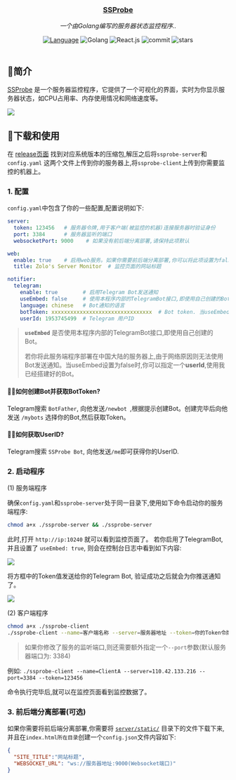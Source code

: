 <div align="center">
  <h3><a href="https://status.onezol.com">SSProbe</a></h3>
  <p><em>一个由Golang编写的服务器状态监控程序..</em></p>
  <a href="https://github.com/realzolo/ssprobe/blob/master/README_CN.md"><img src="https://img.shields.io/badge/简体中文-000000?style=flat&logo=Academia&logoColor=%23FFFFFF" alt="Language" /><a/>
  <img src="https://img.shields.io/badge/Golang-black?style=flat&logo=Go&logoColor=white" alt="Golang" />
  <img src="https://img.shields.io/badge/React.js-black?style=flat&logo=React&logoColor=white" alt="React.js" />
  <img src="https://img.shields.io/github/last-commit/realzolo/ssprobe?&label=Last%20commit&color=CF2B5B&labelColor=black&logo=github" alt="commit"/>
  <img src="https://img.shields.io/github/stars/realzolo/ssprobe?color=%2300979D&label=Starts&labelColor=black&logo=Apache%20Spark&logoColor=%23FFFFFF" alt="stars"/>
</div>
<br/>
  
## 👻简介

[SSProbe](https://github.com/realzolo/ssprobe) 是一个服务器监控程序，它提供了一个可视化的界面，实时为你显示服务器状态，如CPU占用率、内存使用情况和网络速度等。

![](https://image.onezol.com/img/ssprobe.png)

## 🎉下载和使用
在 [release页面](https://github.com/realzolo/ssprobe/releases) 找到对应系统版本的压缩包,解压之后将`ssprobe-server`和`config.yaml`
这两个文件上传到你的服务器上,将`ssprobe-client`上传到你需要监控的机器上。
### 1. 配置
`config.yaml`中包含了你的一些配置,配置说明如下:
```yaml
server:
  token: 123456   # 服务器令牌,用于客户端(被监控的机器)连接服务器时验证身份
  port: 3384      # 服务器监听的端口
  websocketPort: 9000    # 如果没有前后端分离部署,请保持此项默认

web:
  enable: true    # 启用web服务。如果你需要前后端分离部署,你可以将此项设置为false
  title: Zolo's Server Monitor  # 监控页面的网站标题

notifier:
  telegram:
    enable: true        # 启用Telegram Bot发送通知
    useEmbed: false     # 使用本程序内部的TelegramBot接口,即使用自己创建的Bot。
    language: chinese   # Bot通知的语言
    botToken: xxxxxxxxxxxxxxxxxxxxxxxxxxxxxxxx  # Bot token. 当useEmbed为true时,此项有效。
    userId: 1953745499  # Telegram 用户ID
```
> **`useEmbed`** 是否使用本程序内部的TelegramBot接口,即使用自己创建的Bot。
> 
> 若你将此服务端程序部署在中国大陆的服务器上,由于网络原因则无法使用Bot发送通知。当useEmbed设置为false时,你可以指定一个**userId**,使用我已经搭建好的Bot。
#### 🤷‍♂️如何创建Bot并获取BotToken?
Telegram搜索 `BotFather`, 向他发送`/newbot `,根据提示创建Bot。创建完毕后向他发送 `/mybots` 选择你的Bot,然后获取Token。

#### 🤷‍♀️如何获取UserID?
Telegram搜索 `SSProbe Bot`, 向他发送`/me`即可获得你的UserID.

### 2. 启动程序
(1) 服务端程序

确保`config.yaml`和`ssprobe-server`处于同一目录下,使用如下命令启动你的服务端程序:
```bash
chmod a+x ./ssprobe-server && ./ssprobe-server
```
此时,打开 `http://ip:10240` 就可以看到监控页面了。 
若你启用了TelegramBot,并且设置了 `useEmbed: true`, 则会在控制台日志中看到如下内容:

![](https://image.onezol.com/img/ssprobe-console-cn.png)
  
将方框中的Token值发送给你的Telegram Bot, 验证成功之后就会为你推送通知了。

![](https://image.onezol.com/img/bot-bind-cn.png)


(2) 客户端程序
```bash
chmod a+x ./ssprobe-client
./ssprobe-client --name=客户端名称 --server=服务器地址 --token=你的Token令牌
```
> 如果你修改了服务的监听端口,则还需要额外指定一个`--port`参数(默认服务器端口为: 3384)

例如: `./ssprobe-client --name=ClientA --server=110.42.133.216 --port=3384 --token=123456`

命令执行完毕后,就可以在监控页面看到监控数据了。

### 3. 前后端分离部署(可选)
如果你需要将前后端分离部署,你需要将 [`server/static/`](https://github.com/realzolo/ssprobe/tree/master/server/static) 目录下的文件下载下来,并且在`index.html所在目录`创建一个`config.json`文件内容如下:
```json
{
  "SITE_TITLE":"网站标题",
  "WEBSOCKET_URL": "ws://服务器地址:9000(Websocket端口)"
}
```



